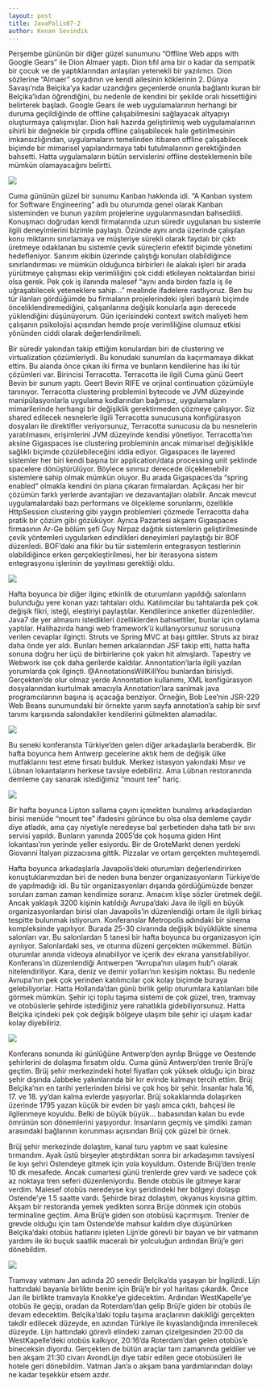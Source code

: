 ```yaml
---
layout: post
title: JavaPolis07-2
author: Kenan Sevindik
---
```

Perşembe gününün bir diğer güzel sunumunu “Offline Web apps with Google Gears” ile Dion Almaer yaptı. Dion tıfıl ama bir 
o kadar da sempatik bir çocuk ve de yaptıklarından anlaşılan yetenekli bir yazılımcı. Dion sözlerine “Almaer” soyadının 
ve kendi ailesinin köklerinin 2. Dünya Savaşı’nda Belçika’ya kadar uzandığını geçenlerde onunla bağlantı kuran bir 
Belçika’lıdan öğrendiğini, bu nedenle de kendini bir şekilde oralı hissettiğini belirterek başladı. Google Gears ile web 
uygulamalarının herhangi bir duruma geçildiğinde de offline çalışabilmesini sağlayacak altyapıyı oluşturmaya çalışmışlar. 
Dion hali hazırda geliştirilmiş web uygulamalarının sihirli bir değnekle bir çırpıda offline çalışabilecek hale getirilmesinin 
imkansızlığından, uygulamaların temelinden itibaren offline çalışabilecek biçimde bir mimarisel yapılandırmaya tabi 
tutulmalarının gerektiğinden bahsetti. Hatta uygulamaların bütün servislerini offline desteklemenin bile mümkün olamayacağını 
belirtti.

![](http://kenansevindik.com/assets/images/jp07_3.jpeg)

Cuma gününün güzel bir sunumu Kanban hakkında idi. “A Kanban system for Software Engineering” adlı bu oturumda genel olarak 
Kanban sisteminden ve bunun yazılım projelerine uygulanmasından bahsedildi. Konuşmacı doğrudan kendi firmalarında uzun süredir 
uygulanan bu sistemle ilgili deneyimlerini bizimle paylaştı. Özünde aynı anda üzerinde çalışılan konu miktarını sınırlamaya 
ve müşteriye sürekli olarak faydalı bir çıktı üretmeye odaklanan bu sistemle çevik süreçlerin efektif biçimde yönetimi 
hedefleniyor. Sanırım ekibin üzerinde çalıştığı konuları olabildiğince sınırlandırması ve mümkün olduğunca birbirleri ile 
alakalı işleri bir arada yürütmeye çalışması ekip verimliliğini çok ciddi etkileyen noktalardan birisi olsa gerek. Pek çok 
iş ilanında malesef “aynı anda birden fazla iş ile uğraşabilecek yeteneklere sahip…” mealinde ifadelere rastlıyoruz. Ben 
bu tür ilanları gördüğümde bu firmaların projelerindeki işleri başarılı biçimde önceliklendiremediğini, çalışanlarına 
değişik konularla aşırı derecede yüklendiğini düşünüyorum. Gün içerisindeki context switch maliyeti hem çalışanın psikolojisi 
açısından hemde proje verimliliğine olumsuz etkisi yönünden ciddi olarak değerlendirilmeli.

Bir süredir yakından takip ettiğim konulardan biri de clustering ve virtualization çözümleriydi. Bu konudaki sunumları da 
kaçırmamaya dikkat ettim. Bu alanda önce çıkan iki firma ve bunların kendilerine has iki tür çözümleri var. Birincisi 
Terracotta. Terracotta ile ilgili Cuma günü Geert Bevin bir sunum yaptı. Geert Bevin RIFE ve orjinal continuation çözümüyle 
tanınıyor. Terracotta clustering problemini bytecode ve JVM düzeyinde manipülasyonlarla uygulama kodlarından bağımsız, 
uygulamaların mimarilerinde herhangi bir değişiklik gerektirmeden çözmeye çalışıyor. Siz shared edilecek nesnelerle ilgili 
Terracotta sunucusuna konfigürasyon dosyaları ile direktifler veriyorsunuz, Terracotta sunucusu da bu nesnelerin yaratılmasını, 
erişimlerini JVM düzeyinde kendisi yönetiyor. Terracotta’nın aksine Gigaspaces ise clustering probleminin ancak mimarisel 
değişiklikle sağlıklı biçimde çözülebileceğini iddia ediyor. Gigaspaces ile layered sistemler her biri kendi başına bir 
application/data processing unit şeklinde spacelere dönüştürülüyor. Böylece sınırsız derecede ölçeklenebilir sistemlere 
sahip olmak mümkün oluyor. Bu arada Gigaspaces’da “spring enabled” olmakla kendini ön plana çıkaran firmalardan. Açıkçası 
her bir çözümün farklı yerlerde avantajları ve dezavantajları olabilir. Ancak mevcut uygulamalardaki bazı performans ve 
ölçekleme sorunlarını, özellikle HttpSession clustering gibi yaygın problemleri çözmede Terracotta daha pratik bir çözüm 
gibi gözüküyor. Ayrıca Pazartesi akşamı Gigaspaces firmasının Ar-Ge bölüm şefi Guy Nirpaz dağıtık sistemlerin geliştirilmesinde 
çevik yöntemleri uygularken edindikleri deneyimleri paylaştığı bir BOF düzenledi. BOF’daki ana fikir bu tür sistemlerin 
entegrasyon testlerinin olabildiğince erken gerçekleştirilmesi, her bir iterasyona sistem entegrasyonu işlerinin de yayılması 
gerektiği oldu.

![](http://kenansevindik.com/assets/images/jp07_4.jpeg)

Hafta boyunca bir diğer ilginç etkinlik de oturumların yapıldığı salonların bulunduğu yere konan yazı tahtaları oldu. 
Katılımcılar bu tahtalarda pek çok değişik fikri, isteği, eleştiriyi paylaştılar. Kendilerince anketler düzenlediler. 
Java7 de yer almasını istedikleri özelliklerden bahsettiler, bunlar için oylama yaptılar. Halihazırda hangi web framework’ü 
kullanıyorsunuz sorusuna verilen cevaplar ilginçti. Struts ve Spring MVC at başı gittiler. Struts az biraz daha önde yer aldı. 
Bunları hemen arkalarından JSF takip etti, hatta hafta sonuna doğru her üçü de birbirlerine çok yakın hit almışlardı. 
Tapestry ve Webwork ise çok daha gerilerde kaldılar. Annontation’larla ilgili yazılan yorumlarda çok ilginçti. 
@AnnotationsWillKillYou bunlardan birisiydi. Gerçekten’de olur olmaz yerde Annontation kullanımı, XML konfigürasyon 
dosyalarından kurtulmak amacıyla Annotation’lara sarılmak java programcılarının başına iş açacağa benziyor. Örneğin, 
Bob Lee’nin JSR-229 Web Beans sunumundaki bir örnekte yarım sayfa annotation’a sahip bir sınıf tanımı karşısında salondakiler 
kendilerini gülmekten alamadılar.

![](http://kenansevindik.com/assets/images/jp07_mint_tea.jpeg)

Bu seneki konferansta Türkiye’den gelen diğer arkadaşlarla beraberdik. Bir hafta boyunca hem Antwerp gecelerine aktık hem 
de değişik ülke mutfaklarını test etme fırsatı bulduk. Merkez istasyon yakındaki Mısır ve Lübnan lokantalarını herkese 
tavsiye edebiliriz. Ama Lübnan restoranında demleme çay sanarak istediğimiz “mount tee” hariç.

![](http://kenansevindik.com/assets/images/jp07_friends.jpeg)

Bir hafta boyunca Lipton sallama çayını içmekten bunalmış arkadaşlardan birisi menüde “mount tee” ifadesini görünce bu 
olsa olsa demleme çaydır diye atladık, ama çay niyetiyle neredeyse bal şerbetinden daha tatlı bir sıvı servisi yapıldı. 
Bunların yanında 2005’de çok hoşuma giden Hint lokantası'nın yerinde yeller esiyordu. Bir de GroteMarkt denen yerdeki 
Giovanni İtalyan pizzacısına gittik. Pizzalar ve ortam gerçekten muhteşemdi.

Hafta boyunca arkadaşlarla Javapolis’deki oturumları değerlendirirken konuştuklarımızdan biri de neden buna benzer 
organizasyonların Türkiye’de de yapılmadığı idi. Bu tür organizasyonları dışarıda gördüğümüzde benzer soruları zaman zaman 
kendimize sorarız. Amacım klişe sözler üretmek değil. Ancak yaklaşık 3200 kişinin katıldığı Avrupa’daki Java ile ilgili 
en büyük organizasyonlardan birisi olan Javapolis’in düzenlendiği ortam ile ilgili birkaç tespitte bulunmak istiyorum. 
Konferanslar Metropolis adındaki bir sinema kompleksinde yapılıyor. Burada 25-30 civarında değişik büyüklükte sinema 
salonları var. Bu salonlardan 5 tanesi bir hafta boyunca bu organizasyon için ayrılıyor. Salonlardaki ses, ve oturma düzeni 
gerçekten mükemmel. Bütün oturumlar anında videoya alınabiliyor ve içerik dev ekrana yansıtılabiliyor. Konferans’ın 
düzenlendiği Antwerpen “Avrupa’nın ulaşım hub”ı olarak nitelendiriliyor. Kara, deniz ve demir yolları’nın kesişim noktası. 
Bu nedenle Avrupa’nın pek çok yerinden katılımcılar çok kolay biçimde buraya gelebiliyorlar. Hatta Hollanda’dan günü birlik 
gelip oturumlara katılanları bile görmek mümkün. Şehir içi toplu taşıma sistemi de çok güzel, tren, tramvay ve otobüslerle 
şehirde istediğiniz yere rahatlıkla gidebiliyorsunuz. Hatta Belçika içindeki pek çok değişik bölgeye ulaşım bile şehir içi 
ulaşım kadar kolay diyebiliriz.

![](http://kenansevindik.com/assets/images/jp07_brugge.jpeg)

Konferans sonunda iki günlüğüne Antwerp’den ayrılıp Brügge ve Oestende şehirlerini de dolaşma fırsatım oldu. Cuma günü 
Antwerp’den trenle Brüj’e geçtim. Brüj şehir merkezindeki hotel fiyatları çok yüksek olduğu için biraz şehir dışında 
Jabbeke yakınlarında bir kır evinde kalmayı tercih ettim. Brüj Belçika’nın en tarihi yerlerinden birisi ve çok hoş bir 
şehir. İnsanlar hala 16, 17. ve 18. yy’dan kalma evlerde yaşıyorlar. Brüj sokaklarında dolaşırken üzerinde 1795 yazan 
küçük bir evden bir yaşlı amca çıktı, bahçesi ile ilgilenmeye koyuldu. Belki de büyük büyük… babasından kalan bu evde 
ömrünün son dönemlerini yaşıyordur. İnsanların geçmiş ve şimdiki zaman arasındaki bağlarının korunması açısından Brüj 
çok güzel bir örnek.

Brüj şehir merkezinde dolaştım, kanal turu yaptım ve saat kulesine tırmandım. Ayak üstü birşeyler atıştırdıktan sonra bir 
arkadaşımın tavsiyesi ile kıyı şehri Ostendeye gitmek için yola koyuldum. Ostende Brüj’den trenle 10 dk mesafede. Ancak 
cumartesi günü trenlerde grev vardı ve sadece çok az noktaya tren seferi düzenleniyordu. Bende otobüs ile gitmeye karar 
verdim. Malesef otobüs neredeyse kıyı şeridindeki her bölgeyi dolaşıp Ostende’ye 1.5 saatte vardı. Şehirde biraz dolaştım, 
okyanus kıyısına gittim. Akşam bir restoranda yemek yedikten sonra Brüje dönmek için otobüs terminaline geçtim. Ama Brüj’e 
giden son otobüsü kaçırmışım. Trenler de grevde olduğu için tam Ostende’de mahsur kaldım diye düşünürken Belçika’daki 
otobüs hatlarını işleten Lijn’de görevli bir bayan ve bir vatmanın yardımı ile iki buçuk saatlik maceralı bir yolculuğun 
ardından Brüj’e geri dönebildim.

![](http://kenansevindik.com/assets/images/jp07_me_jan.jpeg)

Tramvay vatmanı Jan adında 20 senedir Belçika’da yaşayan bir İngilizdi. Lijn hattındaki bayanla birlikte benim için Brüj’e 
bir yol haritası çıkardık. Önce Jan ile birlikte tramvayla Knokke’ye gidecektim. Ardından WestKapelle’ye otobüs ile geçip,
oradan da Roterdam’dan gelip Brüj’e giden bir otobüs ile devam edecektim. Belçika’daki toplu taşıma araçlarının dakikliği 
gerçekten takdir edilecek düzeyde, en azından Türkiye ile kıyaslandığında imrenilecek düzeyde. Lijn hattındaki görevli 
elindeki zaman çizelgesinden 20:00 da WestKapelle’deki otobüs kalkıyor, 20:16’da Roterdam’dan gelen otobüs’e bineceksin 
diyordu. Gerçekten de bütün araçlar tam zamanında geldiler ve ben akşam 21:30 civarı AvondLijn diye tabir edilen gece 
otobüsüleri ile hotele geri dönebildim. Vatman Jan’a o akşam bana yardımlarından dolayı ne kadar teşekkür etsem azdır.
